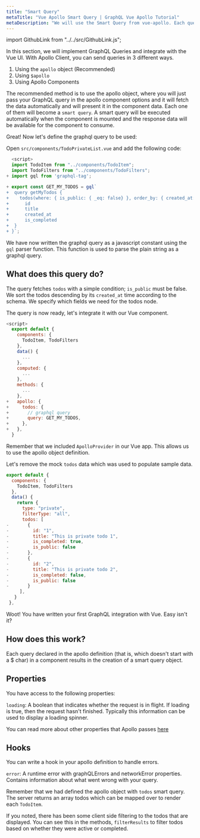 ```yaml
---
title: "Smart Query"
metaTitle: "Vue Apollo Smart Query | GraphQL Vue Apollo Tutorial"
metaDescription: "We will use the Smart Query from vue-apollo. Each query in apollo object becomes a smart query and it will be executed automatically when the component is mounted."
---
```


import GithubLink from "../../src/GithubLink.js";

<YoutubeEmbed link="https://www.youtube.com/embed/kH2P4VPux24" />

In this section, we will implement GraphQL Queries and integrate with the Vue UI.
With Apollo Client, you can send queries in 3 different ways.

1. Using the `apollo` object (Recommended)
2. Using `$apollo`
3. Using Apollo Components

The recommended method is to use the apollo object, where you will just pass your GraphQL query in the apollo component options and it will fetch the data automatically and will present it in the component data. Each one of them will become a `smart query`. A smart query will be executed automatically when the component is mounted and the response data will be available for the component to consume.

Great! Now let's define the graphql query to be used:

Open `src/components/TodoPrivateList.vue` and add the following code:

<GithubLink link="https://github.com/hasura/learn-graphql/blob/master/tutorials/frontend/vue-apollo/app-final/src/components/TodoPrivateList.vue" text="src/components/TodoPrivateList.vue" />

```javascript
  <script>
  import TodoItem from "../components/TodoItem";
  import TodoFilters from "../components/TodoFilters";
+ import gql from 'graphql-tag';

+ export const GET_MY_TODOS = gql`
+  query getMyTodos {
+    todos(where: { is_public: { _eq: false} }, order_by: { created_at: desc }) {
+      id
+      title
+      created_at
+      is_completed
+  }
+ }`;

```

We have now written the graphql query as a javascript constant using the `gql` parser function. This function is used to parse the plain string as a graphql query.

What does this query do? 
------------------------
The query fetches `todos` with a simple condition; `is_public` must be false. We sort the todos descending by its `created_at` time according to the schema. We specify which fields we need for the todos node.

The query is now ready, let's integrate it with our Vue component.

```javascript
<script>
  export default {
    components: {
      TodoItem, TodoFilters
    },
    data() {
      ...
    },
    computed: {
      ...
    },
    methods: {
      ...
    },
+   apollo: {
+     todos: {
+       // graphql query
+       query: GET_MY_TODOS,
+     },
+   },
  }

```

Remember that we included `ApolloProvider` in our Vue app. This allows us to use the apollo object definition.

Let's remove the mock `todos` data which was used to populate sample data.

```javascript
export default {
  components: {
    TodoItem, TodoFilters
  },
  data() {
    return {
      type: "private",
      filterType: "all",
      todos: [
-       {
-         id: "1",
-         title: "This is private todo 1",
-         is_completed: true,
-         is_public: false
-       },
-       {
-         id: "2",
-         title: "This is private todo 2",
-         is_completed: false,
-         is_public: false
-       }
     ],
   }
 },

```

Woot! You have written your first GraphQL integration with Vue. Easy isn't it?

How does this work?
-------------------
Each query declared in the apollo definition (that is, which doesn't start with a $ char) in a component results in the creation of a smart query object.

## Properties
You have access to the following properties:

`loading`: A boolean that indicates whether the request is in flight. If loading is true, then the request hasn't finished. Typically this information can be used to display a loading spinner.

You can read more about other properties that Apollo passes [here](https://github.com/Akryum/vue-apollo/blob/master/docs/api/smart-query.md)

## Hooks
You can write a hook in your apollo definition to handle errors.

`error`: A runtime error with graphQLErrors and networkError properties. Contains information about what went wrong with your query.

Remember that we had defined the apollo object with `todos` smart query. The server returns an array todos which can be mapped over to render each `TodoItem`.

If you noted, there has been some client side filtering to the todos that are displayed. You can see this in the methods, `filterResults` to filter todos based on whether they were active or completed.
